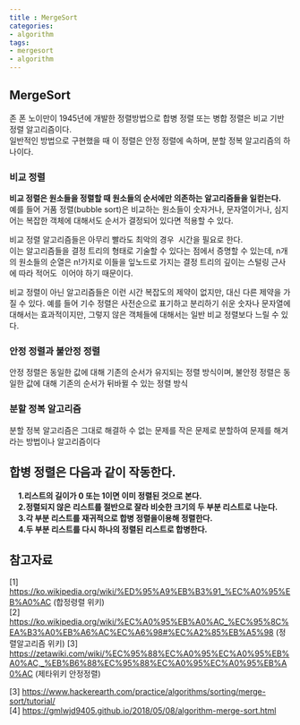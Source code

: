 ```yaml
---
title : MergeSort 
categories:
- algorithm
tags: 
- mergesort
- algorithm
---
```


## MergeSort
존 폰 노이만이 1945년에 개발한 정렬방법으로 합병 정렬 또는 병합 정렬은 비교 기반 정렬 알고리즘이다.  
일반적인 방법으로 구현했을 때 이 정렬은 안정 정렬에 속하며, 분할 정복 알고리즘의 하나이다.  

### 비교 정렬
**비교 정렬은 원소들을 정렬할 때 원소들의 순서에만 의존하는 알고리즘들을 일컫는다.**  
예를 들어 거품 정렬(bubble sort)은 비교하는 원소들이 숫자거나, 문자열이거나, 심지어는 복잡한 객체에 대해서도 순서가 결정되어 있다면 적용할 수 있다.  
  
비교 정렬 알고리즘들은 아무리 빨라도 최악의 경우 <math>\Omega \left(n\log n\right)</math><math>\left\{ A \right\}</math> 시간을 필요로 한다.  
이는 알고리즘들을 결정 트리의 형태로 기술할 수 있다는 점에서 증명할 수 있는데, n개의 원소들의 순열은 n!가지로 
이들을 잎노드로 가지는 결정 트리의 깊이는 스털링 근사에 따라 적어도 <math>\lceil \log n!\rceil \approx n\log n</math> 이어야 하기 때문이다.  
  
비교 정렬이 아닌 알고리즘들은 이런 시간 복잡도의 제약이 없지만, 대신 다른 제약을 가질 수 있다. 예를 들어 기수 정렬은 사전순으로 표기하고 분리하기 쉬운 
숫자나 문자열에 대해서는 효과적이지만, 그렇지 않은 객체들에 대해서는 일반 비교 정렬보다 느릴 수 있다.  

### 안정 정렬과 불안정 정렬
안정 정렬은 동일한 값에 대해 기존의 순서가 유지되는 정렬 방식이며,  불안정 정렬은 동일한 값에 대해 기존의 순서가 뒤바뀔 수 있는 정렬 방식  

### 분할 정복 알고리즘
분할 정복 알고리즘은 그대로 해결하 수 없는 문제를 작은 문제로 분할하여 문제를 해겨라는 방법이나 알고리즘이다

## 합병 정렬은 다음과 같이 작동한다.
&nbsp;&nbsp;&nbsp;&nbsp;**1.리스트의 길이가 0 또는 1이면 이미 정렬된 것으로 본다.**  
&nbsp;&nbsp;&nbsp;&nbsp;**2.정렬되지 않은 리스트를 절반으로 잘라 비슷한 크기의 두 부분 리스트로 나눈다.**  
&nbsp;&nbsp;&nbsp;&nbsp;**3.각 부분 리스트를 재귀적으로 합병 정렬을이용해 정렬한다.**  
&nbsp;&nbsp;&nbsp;&nbsp;**4.두 부분 리스트를 다시 하나의 정렬된 리스트로 합병한다.**  



## 참고자료
[1] https://ko.wikipedia.org/wiki/%ED%95%A9%EB%B3%91_%EC%A0%95%EB%A0%AC  (합정령렬 위키)  
[2] https://ko.wikipedia.org/wiki/%EC%A0%95%EB%A0%AC_%EC%95%8C%EA%B3%A0%EB%A6%AC%EC%A6%98#%EC%A2%85%EB%A5%98  (정렬알고리즘 위키)
[3] https://zetawiki.com/wiki/%EC%95%88%EC%A0%95%EC%A0%95%EB%A0%AC,_%EB%B6%88%EC%95%88%EC%A0%95%EC%A0%95%EB%A0%AC  (제타위키 안정정렬)

[3] https://www.hackerearth.com/practice/algorithms/sorting/merge-sort/tutorial/  
[4] https://gmlwjd9405.github.io/2018/05/08/algorithm-merge-sort.html  
